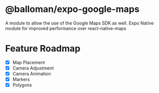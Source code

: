 # @balloman/expo-google-maps

A module to allow the use of the Google Maps SDK as well. Expo Native module for improved performance over react-native-maps

# Feature Roadmap

- [x] Map Placement
- [x] Camera Adjustment
- [x] Camera Animation
- [x] Markers
- [x] Polygons
